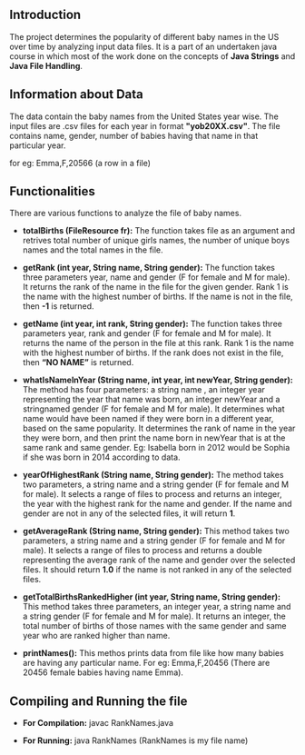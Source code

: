 ## Introduction

 The project determines the popularity of different baby names in the US over time by analyzing input data files. It is a part of an undertaken java course in which most of the work done on the concepts of **Java Strings** and **Java File Handling**.

## Information about Data

The data contain the baby names from the United States year wise. The input files are .csv files for each year in format **"yob20XX.csv"**.
The file contains name, gender, number of babies having that name in that particular year.

for eg: Emma,F,20566 (a row in a file)

## Functionalities

There are various functions to analyze the file of baby names.

* **totalBirths (FileResource fr):** The function takes file as an argument and retrives total number of unique girls names, the number of unique boys names and the total names in the file.

* **getRank (int year, String name, String gender):** The function takes three parameters year, name and gender (F for female and M for male). It returns the rank of the name in the file for the given gender.
Rank 1 is the name with the highest number of births. If the name is not in the file, then **-1** is returned.

* **getName (int year, int rank, String gender):**  The function takes three parameters year, rank and gender (F for female and M for male). It returns the name of the person in the file at this rank.
Rank 1 is the name with the highest number of births. If the rank does not exist in the file, then **“NO NAME”** is returned.

* **whatIsNameInYear (String name, int year, int newYear, String gender):** The method has four parameters: a string name , an integer  year representing the year that name was born, an integer newYear and a stringnamed gender (F for female and M for male). It determines what name would have been named if they were born in a different year, based on the same popularity. It determines the rank of name in the year they were born, and then print the name born in newYear that is at the same rank and same gender.
Eg: Isabella born in 2012 would be Sophia if she was born in 2014 according to data.

* **yearOfHighestRank (String name, String gender):** The method takes two parameters, a string name and a string gender (F for female and M for male). It selects a range of files to process and returns an integer, the year with the highest rank for the name and gender. If the name and gender are not in any of the selected files, it will return **1**.

* **getAverageRank (String name, String gender):** This method takes two parameters, a string name and a string gender (F for female and M for male). It selects a range of files to process and returns a double representing the average rank of the name and gender over
the selected files. It should return **1.0** if the name is not ranked in any of the selected files.

* **getTotalBirthsRankedHigher (int year, String name, String gender):** This method takes three parameters, an integer year, a string  name and a string gender (F for female and M for male). It returns an integer, the total number of births of those names with the
same gender and same year who are ranked higher than name.

* **printNames():** This methos prints data from file like how many babies are having any particular name. For eg: Emma,F,20456 (There are 20456 female babies having name Emma).

## Compiling and Running the file

* **For Compilation:** javac RankNames.java

* **For Running:** java RankNames (RankNames is my file name)

